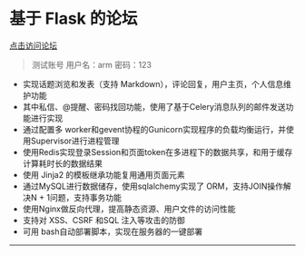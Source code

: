 # 基于 Flask 的论坛
[点击访问论坛](http://www.skyroom.club)
> 测试账号 用户名：arm 密码：123

- 实现话题浏览和发表（支持 Markdown），评论回复，用户主页，个人信息维护功能
- 其中私信、@提醒、密码找回功能，使用了基于Celery消息队列的邮件发送功能进行实现
- 通过配置多 worker和gevent协程的Gunicorn实现程序的负载均衡运行，并使用Supervisor进行进程管理
- 使用Redis实现登录Session和页面token在多进程下的数据共享，和用于缓存计算耗时长的数据结果
- 使用 Jinja2 的模板继承功能复用通用页面元素
- 通过MySQL进行数据储存，使用sqlalchemy实现了 ORM，支持JOIN操作解决N + 1问题，支持事务功能
- 使用Nginx做反向代理，提高静态资源、用户文件的访问性能
- 支持对 XSS、CSRF 和SQL 注入等攻击的防御
- 可用 bash自动部署脚本，实现在服务器的一键部署


----------




 
